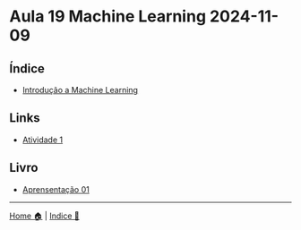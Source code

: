 # Aula 19 Machine Learning 2024-11-09

## Índice 

- [Introdução a Machine Learning](./doc/introducao_machine_learning.md)


## Links

- [Atividade 1](https://github.com/mrafaelbatista/uniesp_mba_machine_learning/blob/main/classwork/Atividade01.txt)

## Livro

- [Aprensentação 01](./doc/01.1_ml_machine_learning_%20visao_geral.pdf) 

-----

[Home 🏠](../README.md) | [Indice 📇](README.md)